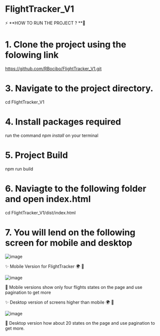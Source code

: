 # FlightTracker_V1 

⚡ **HOW TO RUN THE PROJECT ? **👷
# 1.  Clone the project using the folowing link

https://github.com/RBocibo/FlightTracker_V1.git
 
# 3. Navigate to the project directory.

cd FlightTracker_V1 

# 4.  Install packages required
  run the command *npm install* on your terminal 

# 5. Project Build

  npm run build
  
# 6.  Naviagte to the following folder and open index.html
 
 cd FlightTracker_V1/dist/index.html
  
# 7. You will lend on the following screen for mobile and desktop

![image](https://github.com/RBocibo/FlightTracker_V1/assets/99795114/da5df6c5-196b-4251-b18e-b2afc1ffb234)


:sparkles: Mobile Version for FlightTracker :earth_africa: :round_pushpin:

![image](https://github.com/RBocibo/FlightTracker_V1/assets/99795114/cbfcc9cb-6c92-4176-9ccb-66f681a8c356)

:radio_button: Mobile versions show only four flights states on the page and use pagination to get more


:sparkles: Desktop version of screens higher than mobile :earth_africa: :round_pushpin:

![image](https://github.com/RBocibo/FlightTracker_V1/assets/99795114/7b2fa02e-f7d9-43f5-8906-5e450f36cd06)

:radio_button: Desktop version how about 20 states on the page and use pagination to get more.
